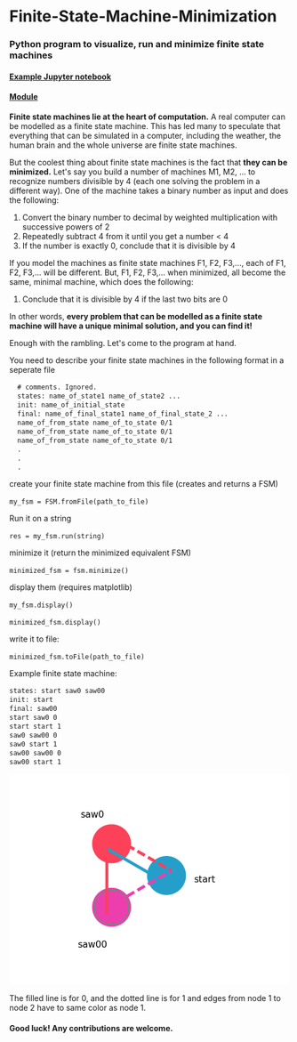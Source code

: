 # Finite-State-Machine-Minimization
### Python program to visualize, run and minimize finite state machines

#### [Example Jupyter notebook](/fsm.ipynb)

#### [Module](/fsm.py)

**Finite state machines lie at the heart of computation.**
A real computer can be modelled as a finite state machine. This has led many to speculate that everything that can be simulated in a computer, including the weather, the human brain and the whole universe are finite state machines.

But the coolest thing about finite state machines is the fact that **they can be minimized.**
Let's say you build a number of machines M1, M2, ... to recognize numbers divisible by 4 (each one solving the problem in a different way). One of the machine takes a binary number as input and does the following:
  1. Convert the binary number to decimal by weighted multiplication with successive powers of 2
  2. Repeatedly subtract 4 from it until you get a number < 4
  3. If the number is exactly 0, conclude that it is divisible by 4

If you model the machines as finite state machines F1, F2, F3,..., each of F1, F2, F3,... will be different.
But, F1, F2, F3,... when minimized, all become the same, minimal machine, which does the following:
  1. Conclude that it is divisible by 4 if the last two bits are 0

In other words, **every problem that can be modelled as a finite state machine will have a unique minimal solution, and you can find it!**

Enough with the rambling. Let's come to the program at hand.

You need to describe your finite state machines in the following format in a seperate file
```
  # comments. Ignored.
  states: name_of_state1 name_of_state2 ...
  init: name_of_initial_state
  final: name_of_final_state1 name_of_final_state_2 ...
  name_of_from_state name_of_to_state 0/1
  name_of_from_state name_of_to_state 0/1
  name_of_from_state name_of_to_state 0/1
  .
  .
  .
```
  
create your finite state machine from this file (creates and returns a FSM)

``my_fsm = FSM.fromFile(path_to_file)``

Run it on a string

``res = my_fsm.run(string)``

minimize it (return the minimized equivalent FSM)

``minimized_fsm = fsm.minimize()``

display them (requires matplotlib)

``my_fsm.display()``

``minimized_fsm.display()``

write it to file:

``minimized_fsm.toFile(path_to_file)``

Example finite state machine:

```
states: start saw0 saw00 
init: start
final: saw00 
start saw0 0
start start 1
saw0 saw00 0
saw0 start 1
saw00 saw00 0
saw00 start 1
```

![Visualizing the above finite state machine](/ex_graph2.png "Requires matplotlib")

The filled line is for 0, and the dotted line is for 1 and edges from node 1 to node 2 have to same color as node 1.

#### Good luck! Any contributions are welcome.
  
